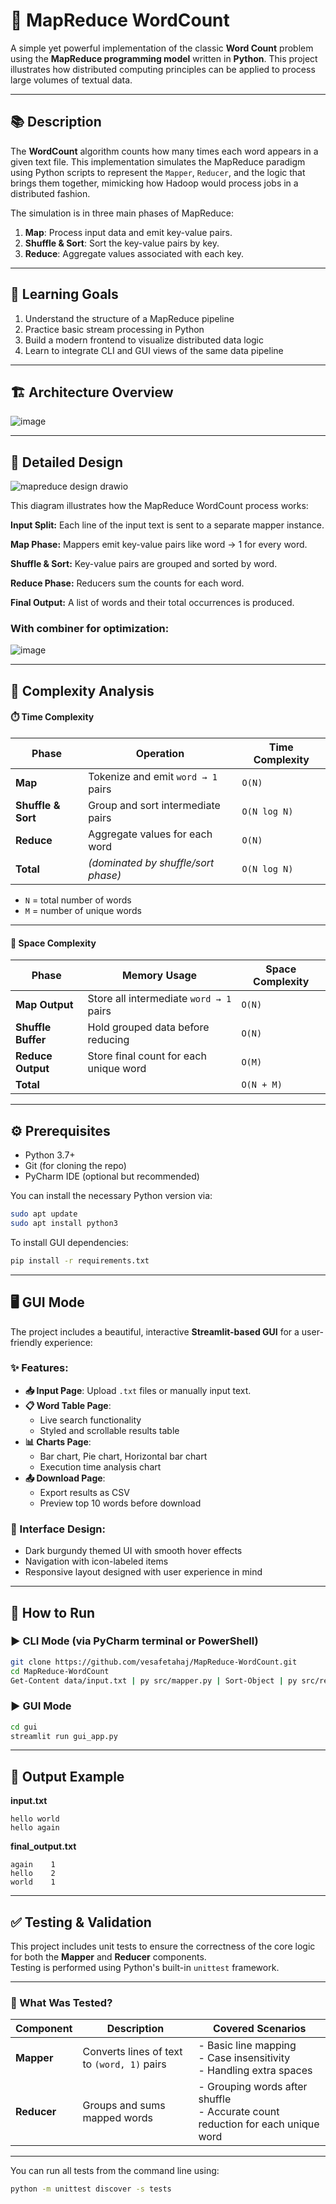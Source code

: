 # 📝 MapReduce WordCount

A simple yet powerful implementation of the classic **Word Count** problem using the **MapReduce programming model** written in **Python**. This project illustrates how distributed computing principles can be applied to process large volumes of textual data.

---

## 📚 Description

The **WordCount** algorithm counts how many times each word appears in a given text file. This implementation simulates the MapReduce paradigm using Python scripts to represent the `Mapper`, `Reducer`, and the logic that brings them together, mimicking how Hadoop would process jobs in a distributed fashion.

The simulation is in three main phases of MapReduce:

1. **Map**: Process input data and emit key-value pairs.
2. **Shuffle & Sort**: Sort the key-value pairs by key.
3. **Reduce**: Aggregate values associated with each key.

---

## 🎯 Learning Goals

1. Understand the structure of a MapReduce pipeline
2. Practice basic stream processing in Python
3. Build a modern frontend to visualize distributed data logic
4. Learn to integrate CLI and GUI views of the same data pipeline

---
## 🏗️ Architecture Overview

![image](https://github.com/user-attachments/assets/0f8f6b56-6a2f-4867-a20a-cd7c0a3b7bd7)

---

## 🧬 Detailed Design

![mapreduce design drawio](https://github.com/user-attachments/assets/9122b47f-6330-4a42-a3fe-805ea225db22)

This diagram illustrates how the MapReduce WordCount process works:

**Input Split:** Each line of the input text is sent to a separate mapper instance.

**Map Phase:** Mappers emit key-value pairs like word → 1 for every word.

**Shuffle & Sort:** Key-value pairs are grouped and sorted by word.

**Reduce Phase:** Reducers sum the counts for each word.

**Final Output:** A list of words and their total occurrences is produced.

### With combiner for optimization:
![image](https://github.com/user-attachments/assets/270d7f19-c2ee-4806-a6f7-c39d7a211e12)


---

## 🧮 Complexity Analysis

#### ⏱️ Time Complexity

| **Phase**          | **Operation**                         | **Time Complexity** |
|--------------------|----------------------------------------|---------------------|
| **Map**            | Tokenize and emit `word → 1` pairs     | `O(N)`              |
| **Shuffle & Sort** | Group and sort intermediate pairs      | `O(N log N)`        |
| **Reduce**         | Aggregate values for each word         | `O(N)`              |
| **Total**          | *(dominated by shuffle/sort phase)*    | `O(N log N)`        |

- `N` = total number of words  
- `M` = number of unique words

---

#### 💾 Space Complexity

| **Phase**          | **Memory Usage**                          | **Space Complexity** |
|--------------------|-------------------------------------------|----------------------|
| **Map Output**     | Store all intermediate `word → 1` pairs   | `O(N)`               |
| **Shuffle Buffer** | Hold grouped data before reducing         | `O(N)`               |
| **Reduce Output**  | Store final count for each unique word    | `O(M)`               |
| **Total**          |                                           | `O(N + M)`           |

---

## ⚙️ Prerequisites
- Python 3.7+
- Git (for cloning the repo)
- PyCharm IDE (optional but recommended)

You can install the necessary Python version via:
```bash
sudo apt update
sudo apt install python3
```

To install GUI dependencies:
```bash
pip install -r requirements.txt
```
---

## 🖥️ GUI Mode

The project includes a beautiful, interactive **Streamlit-based GUI** for a user-friendly experience:

### ✨ Features:
- **📥 Input Page**: Upload `.txt` files or manually input text.
- **📋 Word Table Page**:
  - Live search functionality
  - Styled and scrollable results table
- **📊 Charts Page**:
  - Bar chart, Pie chart, Horizontal bar chart
  - Execution time analysis chart
- **📤 Download Page**:
  - Export results as CSV
  - Preview top 10 words before download

### 🎨 Interface Design:
- Dark burgundy themed UI with smooth hover effects 
- Navigation with icon-labeled items
- Responsive layout designed with user experience in mind


---

## 🚀 How to Run

### ▶️ CLI Mode (via PyCharm terminal or PowerShell)
```bash
git clone https://github.com/vesafetahaj/MapReduce-WordCount.git
cd MapReduce-WordCount
Get-Content data/input.txt | py src/mapper.py | Sort-Object | py src/reducer.py > final_output.txt
```

### ▶️ GUI Mode
```bash
cd gui
streamlit run gui_app.py
```

---

## 📂 Output Example

**input.txt**
```
hello world
hello again
```

**final_output.txt**
```
again    1
hello    2
world    1
```

---

## ✅ Testing & Validation

This project includes unit tests to ensure the correctness of the core logic for both the **Mapper** and **Reducer** components.  
Testing is performed using Python's built-in `unittest` framework.

---

### 🧪 What Was Tested?

| **Component** | **Description**                            | **Covered Scenarios**                                                                 |
|---------------|--------------------------------------------|----------------------------------------------------------------------------------------|
| **Mapper**    | Converts lines of text to `(word, 1)` pairs | - Basic line mapping  <br> - Case insensitivity <br> - Handling extra spaces           |
| **Reducer**   | Groups and sums mapped words                | - Grouping words after shuffle <br> - Accurate count reduction for each unique word    |

---

You can run all tests from the command line using:

```bash
python -m unittest discover -s tests

